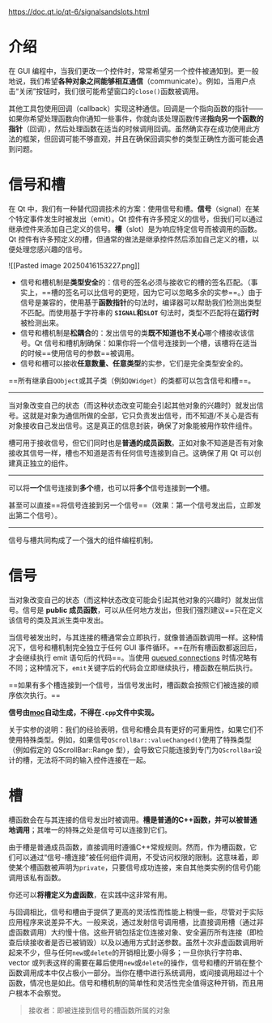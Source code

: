 https://doc.qt.io/qt-6/signalsandslots.html

# 介绍

在 GUI 编程中，当我们更改一个控件时，常常希望另一个控件被通知到。更一般地说，我们希望**各种对象之间能够相互通信**（communicate）。例如，当用户点击“关闭”按钮时，我们很可能希望窗口的`close()`函数被调用。

其他工具包使用回调（callback）实现这种通信。回调是一个指向函数的指针——如果你希望处理函数向你通知一些事件，你就向该处理函数传递**指向另一个函数的指针**（回调），然后处理函数在适当的时候调用回调。虽然确实存在成功使用此方法的框架，但回调可能不够直观，并且在确保回调实参的类型正确性方面可能会遇到问题。

# 信号和槽

在 Qt 中，我们有一种替代回调技术的方案：使用信号和槽。**信号**（signal）在某个特定事件发生时被发出（emit）。Qt 控件有许多预定义的信号，但我们可以通过继承控件来添加自己定义的信号。**槽**（slot）是为响应特定信号而被调用的函数。Qt 控件有许多预定义的槽，但通常的做法是继承控件然后添加自己定义的槽，以便处理您感兴趣的信号。

![[Pasted image 20250416153227.png]]

- 信号和槽机制是**类型安全**的：信号的签名必须与接收它的槽的签名匹配。（事实上，==槽的签名可以比信号的更短，因为它可以忽略多余的实参==。）由于信号是兼容的，使用基于**函数指针**的句法时，编译器可以帮助我们检测出类型不匹配。而使用基于字符串的 **`SIGNAL`和`SLOT`** 句法时，类型不匹配将在**运行时**被检测出来。
- 信号和槽机制是**松耦合**的：发出信号的类**既不知道也不关心**哪个槽接收该信号。Qt 信号和槽机制确保：如果你将一个信号连接到一个槽，该槽将在适当的时候==使用信号的参数==被调用。
- 信号和槽可以接收**任意数量、任意类型**的实参，它们是完全类型安全的。

==所有继承自`QObject`或其子类（例如`QWidget`）的类都可以包含信号和槽==。

---

当对象改变自己的状态（而这种状态改变可能会引起其他对象的兴趣时）就发出信号。这就是对象为通信所做的全部，它只负责发出信号，而不知道/不关心是否有对象接收自己发出信号。这是真正的信息封装，确保了对象能被用作软件组件。

槽可用于接收信号，但它们同时也是**普通的成员函数**。正如对象不知道是否有对象接收其信号一样，槽也不知道是否有任何信号连接到自己。这确保了用 Qt 可以创建真正独立的组件。

---

可以将**一个**信号连接到**多个**槽，也可以将**多个**信号连接到**一个**槽。

甚至可以直接==将信号连接到另一个信号==（效果：第一个信号发出后，立即发出第二个信号）。

---

信号与槽共同构成了一个强大的组件编程机制。

# 信号

当对象改变自己的状态（而这种状态改变可能会引起其他对象的兴趣时）就发出信号。信号是 **public 成员函数**，可以从任何地方发出，但我们强烈建议==只在定义该信号的类及其派生类中发出。

当信号被发出时，与其连接的槽通常会立即执行，就像普通函数调用一样。这种情况下，信号和槽机制完全独立于任何 GUI 事件循环。==在所有槽函数都返回后，才会继续执行 emit 语句后的代码==。当使用 [queued connections](https://doc.qt.io/qt-6/qt.html#ConnectionType-enum) 时情况略有不同；这种情况下，`emit`关键字后的代码会立即继续执行，槽函数在稍后执行。

==如果有多个槽连接到一个信号，当信号发出时，槽函数会按照它们被连接的顺序依次执行。==

**信号由[moc](https://doc.qt.io/qt-6/moc.html)自动生成，不得在`.cpp`文件中实现。**

关于实参的说明：我们的经验表明，信号和槽会具有更好的可重用性，如果它们不使用特殊类型。例如，如果信号`QScrollBar::valueChanged()`使用了特殊类型（例如假定的 QScrollBar::Range 型），会导致它只能连接到专门为`QScrollBar`设计的槽，无法将不同的输入控件连接在一起。

# 槽

槽函数会在与其连接的信号发出时被调用。**槽是普通的C++函数，并可以被普通地调用**；其唯一的特殊之处是信号可以连接到它们。

由于槽是普通成员函数，直接调用时遵循C++常规规则。然而，作为槽函数，它们可以通过“信号-槽连接”被任何组件调用，不受访问权限的限制。这意味着，即使某个槽函数被声明为`private`，只要信号成功连接，来自其他类实例的信号仍能调用该私有函数。

你还可以**将槽定义为虚函数**，在实践中这非常有用。

与回调相比，信号和槽由于提供了更高的灵活性而性能上稍慢一些，尽管对于实际应用程序来说差异不大。一般来说，通过发射信号调用槽，比直接调用槽（通过非虚函数调用）大约慢十倍。这些开销包括定位连接对象、安全遍历所有连接（即检查后续接收者是否已被销毁）以及以通用方式封送参数。虽然十次非虚函数调用听起来不少，但与任何`new`或`delete`的开销相比要小得多；一旦你执行字符串、vector 或列表这样的需要在幕后使用`new`或`delete`的操作，信号和槽的开销在整个函数调用成本中仅占极小一部分。当你在槽中进行系统调用，或间接调用超过十个函数，情况也是如此。信号和槽机制的简单性和灵活性完全值得这种开销，而且用户根本不会察觉。

> 接收者：即被连接到信号的槽函数所属的对象

